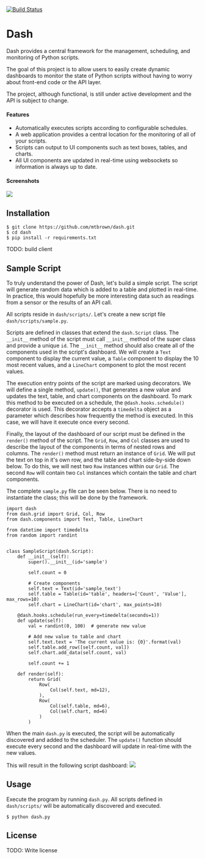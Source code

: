 [![Build Status](https://travis-ci.org/mtbrown/dash.svg?branch=master)](https://travis-ci.org/mtbrown/dash)

# Dash
Dash provides a central framework for the management, scheduling, and monitoring of Python scripts. 

The goal of this project is to allow users to easily create dynamic dashboards to monitor the state of Python 
scripts without having to worry about front-end code or the API layer.

The project, although functional, is still under active development and the API is subject to change.

#### Features
* Automatically executes scripts according to configurable schedules.
* A web application provides a central location for the monitoring of all of your scripts.
* Scripts can output to UI components such as text boxes, tables, and charts.
* All UI components are updated in real-time using websockets so information is always up to date.

#### Screenshots
![](http://i.imgur.com/9vbY9B0.png)

## Installation

```
$ git clone https://github.com/mtbrown/dash.git
$ cd dash
$ pip install -r requirements.txt
```
TODO: build client

## Sample Script
To truly understand the power of Dash, let's build a simple script. The script will generate random data 
which is added to a table and plotted in real-time. In practice, this would hopefully be more 
interesting data such as readings from a sensor or the results of an API call.

All scripts reside in `dash/scripts/`. Let's create a new script file `dash/scripts/sample.py`. 

Scripts are defined in classes that extend the `dash.Script` class. The `__init__` method of the script must call 
`__init__` method of the super class and provide a unique `id`. The `__init__` method should also create all of the
components used in the script's dashboard. We will create a `Text` component to display the current value, a `Table`
component to display the 10 most recent values, and a `LineChart` component to plot the most recent values.

The execution entry points of the script are marked using decorators. We will define a single method, `update()`, 
that generates a new value and updates the text, table, and chart components on the dashboard. To mark this
method to be executed on a schedule, the `@dash.hooks.schedule()` decorator is used. This decorator accepts a 
`timedelta` object as a parameter which describes how frequently the method is executed. In this case, we will have 
it execute once every second.

Finally, the layout of the dashboard of our script must be defined in the `render()` method of the script. 
The `Grid`, `Row`, and `Col` classes are used to describe the layout of the components in terms of nested rows and 
columns. The `render()` method must 
return an instance of `Grid`. We will put the text on top in it's own row, and the table and chart side-by-side down 
below. To do this, we will nest two `Row` instances within our `Grid`. The second `Row` will contain two `Col` 
instances which contain the table and chart components.

The complete `sample.py` file can be seen below. There is no need to instantiate the class; this will be done by
the framework.

```
import dash
from dash.grid import Grid, Col, Row
from dash.components import Text, Table, LineChart

from datetime import timedelta
from random import randint


class SampleScript(dash.Script):
    def __init__(self):
        super().__init__(id='sample')

        self.count = 0

        # Create components
        self.text = Text(id='sample_text')
        self.table = Table(id='table', headers=['Count', 'Value'], max_rows=10)
        self.chart = LineChart(id='chart', max_points=10)

    @dash.hooks.schedule(run_every=timedelta(seconds=1))
    def update(self):
        val = randint(0, 100)  # generate new value

        # Add new value to table and chart
        self.text.text = 'The current value is: {0}'.format(val)
        self.table.add_row([self.count, val])
        self.chart.add_data(self.count, val)

        self.count += 1

    def render(self):
        return Grid(
            Row(
                Col(self.text, md=12),
            ),
            Row(
                Col(self.table, md=6),
                Col(self.chart, md=6)
            )
        )

```

When the main `dash.py` is executed, the script will be automatically discovered and added to the scheduler. The
`update()` function should execute every second and the dashboard will update in real-time with the new values.

This will result in the following script dashboard:
![](http://i.imgur.com/ngAaF27.png)

## Usage
Execute the program by running `dash.py`. All scripts defined in `dash/scripts/` will be automatically discovered
and executed.
```
$ python dash.py
```

## License

TODO: Write license